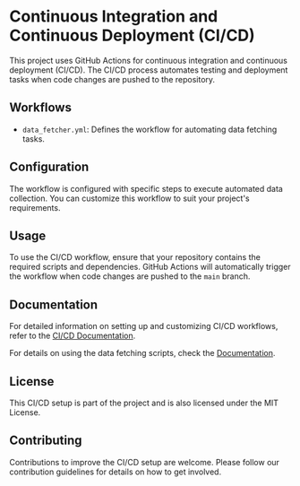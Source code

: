 # Continuous Integration and Continuous Deployment (CI/CD)

This project uses GitHub Actions for continuous integration and continuous deployment (CI/CD). The CI/CD process automates testing and deployment tasks when code changes are pushed to the repository.

## Workflows
- `data_fetcher.yml`: Defines the workflow for automating data fetching tasks.

## Configuration
The workflow is configured with specific steps to execute automated data collection. You can customize this workflow to suit your project's requirements.

## Usage
To use the CI/CD workflow, ensure that your repository contains the required scripts and dependencies. GitHub Actions will automatically trigger the workflow when code changes are pushed to the `main` branch.

## Documentation
For detailed information on setting up and customizing CI/CD workflows, refer to the [CI/CD Documentation](/docs/cicd-docs.md).

For details on using the data fetching scripts, check the [Documentation](/docs/README.md).

## License
This CI/CD setup is part of the project and is also licensed under the MIT License.

## Contributing
Contributions to improve the CI/CD setup are welcome. Please follow our contribution guidelines for details on how to get involved.
